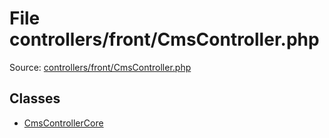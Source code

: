File controllers/front/CmsController.php
=========

Source: [controllers/front/CmsController.php](https://github.com/PrestaShop/PrestaShop/blob/1.5.0.17/controllers/front/CmsController.php)


Classes
-------

* [CmsControllerCore](class.CmsControllerCore.md)

